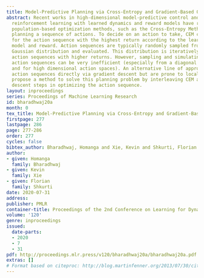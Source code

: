 ```yaml
---
title: Model-Predictive Planning via Cross-Entropy and Gradient-Based Optimization
abstract: Recent works in high-dimensional model-predictive control and model-based
  reinforcement learning with learned dynamics and reward models have resorted to
  population-based optimization methods, such as the Cross-Entropy Method (CEM), for
  planning a sequence of actions. To decide on an action to take, CEM conducts a search
  for the action sequence with the highest return according to the learned dynamics
  model and reward. Action sequences are typically randomly sampled from an unconditional
  Gaussian distribution and evaluated. This distribution is iteratively updated towards
  action sequences with higher returns. However, sampling and simulating unconditional
  action sequences can be very inefficient (especially from a diagonal Gaussian distribution
  and for high dimensional action spaces). An alternative line of approaches optimize
  action sequences directly via gradient descent but are prone to local optima. We
  propose a method to solve this planning problem by interleaving CEM and gradient
  descent steps in optimizing the action sequence.
layout: inproceedings
series: Proceedings of Machine Learning Research
id: bharadhwaj20a
month: 0
tex_title: Model-Predictive Planning via Cross-Entropy and Gradient-Based Optimization
firstpage: 277
lastpage: 286
page: 277-286
order: 277
cycles: false
bibtex_author: Bharadhwaj, Homanga and Xie, Kevin and Shkurti, Florian
author:
- given: Homanga
  family: Bharadhwaj
- given: Kevin
  family: Xie
- given: Florian
  family: Shkurti
date: 2020-07-31
address: 
publisher: PMLR
container-title: Proceedings of the 2nd Conference on Learning for Dynamics and Control
volume: '120'
genre: inproceedings
issued:
  date-parts:
  - 2020
  - 7
  - 31
pdf: http://proceedings.mlr.press/v120/bharadhwaj20a/bharadhwaj20a.pdf
extras: []
# Format based on citeproc: http://blog.martinfenner.org/2013/07/30/citeproc-yaml-for-bibliographies/
---
```

